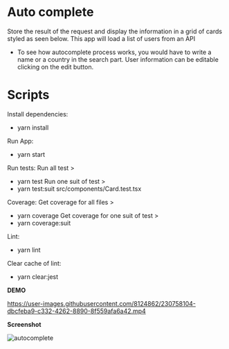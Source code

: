 # Auto complete
Store the result of the request and display the information in a grid of cards styled as seen below. This app will load a list of users from an API

* To see how autocomplete process works, you would have to write a name or a country in the search part. User information can be editable clicking on the edit button.

# Scripts
Install dependencies:
* yarn install

Run App:
* yarn start

Run tests:
Run all test >
* yarn test
Run one suit of test >
* yarn test:suit src/components/Card.test.tsx

Coverage:
Get coverage for all files >
* yarn coverage
Get coverage for one suit of test >
* yarn coverage:suit

Lint:
* yarn lint

Clear cache of lint:
* yarn clear:jest

**DEMO**



https://user-images.githubusercontent.com/8124862/230758104-dbcfeba9-c332-4262-8890-8f559afa6a42.mp4

**Screenshot**

![autocomplete](https://user-images.githubusercontent.com/8124862/230758112-95a57bd8-bb7a-4883-a11f-b72197d5b004.png)

